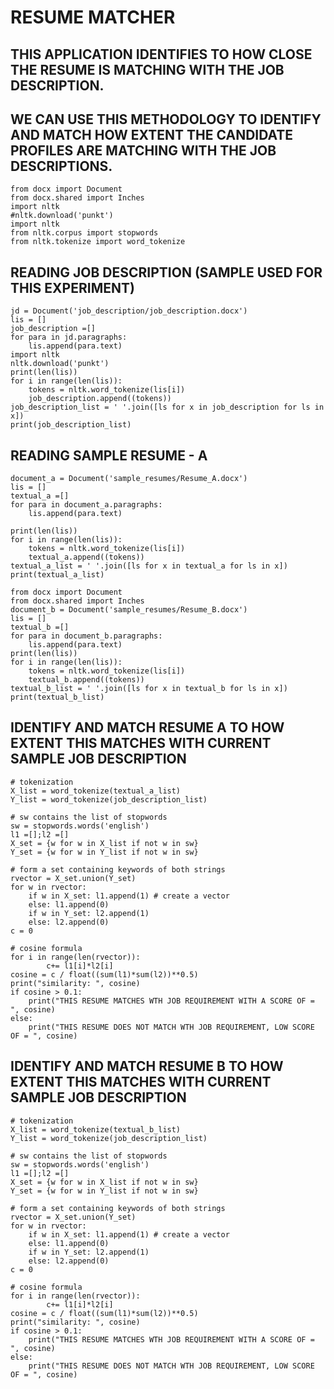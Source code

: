 # RESUME MATCHER
##  THIS APPLICATION IDENTIFIES TO HOW CLOSE THE RESUME IS MATCHING WITH THE JOB DESCRIPTION. 
##  WE CAN USE THIS METHODOLOGY TO IDENTIFY AND MATCH HOW EXTENT THE CANDIDATE PROFILES ARE MATCHING WITH THE JOB DESCRIPTIONS.

```
from docx import Document
from docx.shared import Inches
import nltk
#nltk.download('punkt')
import nltk
from nltk.corpus import stopwords
from nltk.tokenize import word_tokenize
```

## READING JOB DESCRIPTION (SAMPLE USED FOR THIS EXPERIMENT)

```
jd = Document('job_description/job_description.docx')
lis = []
job_description =[]
for para in jd.paragraphs:
    lis.append(para.text)
import nltk
nltk.download('punkt')
print(len(lis))
for i in range(len(lis)):
    tokens = nltk.word_tokenize(lis[i])
    job_description.append((tokens))
job_description_list = ' '.join([ls for x in job_description for ls in x])
print(job_description_list)
```

## READING SAMPLE RESUME - A

```
document_a = Document('sample_resumes/Resume_A.docx')
lis = []
textual_a =[]
for para in document_a.paragraphs:
    lis.append(para.text)

print(len(lis))
for i in range(len(lis)):
    tokens = nltk.word_tokenize(lis[i])
    textual_a.append((tokens))
textual_a_list = ' '.join([ls for x in textual_a for ls in x])
print(textual_a_list)
```

```
from docx import Document
from docx.shared import Inches
document_b = Document('sample_resumes/Resume_B.docx')
lis = []
textual_b =[]
for para in document_b.paragraphs:
    lis.append(para.text)
print(len(lis))
for i in range(len(lis)):
    tokens = nltk.word_tokenize(lis[i])
    textual_b.append((tokens))
textual_b_list = ' '.join([ls for x in textual_b for ls in x])
print(textual_b_list)
```

## IDENTIFY AND MATCH RESUME A TO HOW EXTENT THIS MATCHES WITH CURRENT SAMPLE JOB DESCRIPTION

```
# tokenization
X_list = word_tokenize(textual_a_list) 
Y_list = word_tokenize(job_description_list)
  
# sw contains the list of stopwords
sw = stopwords.words('english') 
l1 =[];l2 =[]
X_set = {w for w in X_list if not w in sw} 
Y_set = {w for w in Y_list if not w in sw}
  
# form a set containing keywords of both strings 
rvector = X_set.union(Y_set) 
for w in rvector:
    if w in X_set: l1.append(1) # create a vector
    else: l1.append(0)
    if w in Y_set: l2.append(1)
    else: l2.append(0)
c = 0
  
# cosine formula 
for i in range(len(rvector)):
        c+= l1[i]*l2[i]
cosine = c / float((sum(l1)*sum(l2))**0.5)
print("similarity: ", cosine)
if cosine > 0.1:
    print("THIS RESUME MATCHES WTH JOB REQUIREMENT WITH A SCORE OF = ", cosine)
else:
    print("THIS RESUME DOES NOT MATCH WTH JOB REQUIREMENT, LOW SCORE OF = ", cosine)
```

## IDENTIFY AND MATCH RESUME B TO HOW EXTENT THIS MATCHES WITH CURRENT SAMPLE JOB DESCRIPTION

```
# tokenization
X_list = word_tokenize(textual_b_list) 
Y_list = word_tokenize(job_description_list)
  
# sw contains the list of stopwords
sw = stopwords.words('english') 
l1 =[];l2 =[]
X_set = {w for w in X_list if not w in sw} 
Y_set = {w for w in Y_list if not w in sw}
  
# form a set containing keywords of both strings 
rvector = X_set.union(Y_set) 
for w in rvector:
    if w in X_set: l1.append(1) # create a vector
    else: l1.append(0)
    if w in Y_set: l2.append(1)
    else: l2.append(0)
c = 0
  
# cosine formula 
for i in range(len(rvector)):
        c+= l1[i]*l2[i]
cosine = c / float((sum(l1)*sum(l2))**0.5)
print("similarity: ", cosine)
if cosine > 0.1:
    print("THIS RESUME MATCHES WTH JOB REQUIREMENT WITH A SCORE OF = ", cosine)
else:
    print("THIS RESUME DOES NOT MATCH WTH JOB REQUIREMENT, LOW SCORE OF = ", cosine)